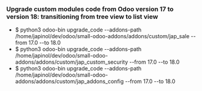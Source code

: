 ### Upgrade custom modules code from Odoo version 17 to version 18: transitioning from tree view to list view
* $ python3 odoo-bin upgrade_code --addons-path /home/japinol/dev/odoo/small-odoo-addons/addons/custom/jap_sale --from 17.0 --to 18.0
* $ python3 odoo-bin upgrade_code --addons-path /home/japinol/dev/odoo/small-odoo-addons/addons/custom/jap_custom_security --from 17.0 --to 18.0
* $ python3 odoo-bin upgrade_code --addons-path /home/japinol/dev/odoo/small-odoo-addons/addons/custom/jap_addons_config --from 17.0 --to 18.0
